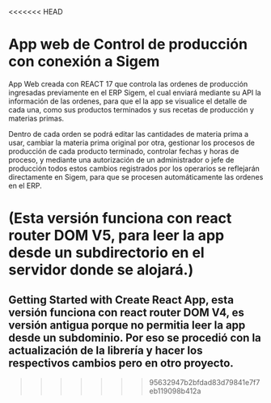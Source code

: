 <<<<<<< HEAD
# App web de Control de producción con conexión a Sigem

App Web creada con REACT 17 que controla las ordenes de producción ingresadas previamente en el ERP Sigem, el cual enviará mediante su API la información de las ordenes, para que el la app se visualice el detalle de cada una, como sus productos terminados y sus recetas de producción y materias primas.

Dentro de cada orden se podrá editar las cantidades de materia prima a usar, cambiar la materia prima original por otra, gestionar los procesos de producción de cada producto terminado, controlar fechas y horas de proceso, y mediante una autorización de un administrador o jefe de producción todos estos cambios registrados por los operarios se reflejarán directamente en Sigem, para que se procesen automáticamente las ordenes en el ERP.

(Esta versión funciona con react router DOM V5, para leer la app desde un subdirectorio en el servidor donde se alojará.)
=======
## Getting Started with Create React App, esta versión funciona con react router DOM V4, es versión antigua porque no permitia leer la app desde un subdominio. Por eso se procedió con la actualización de la librería y hacer los respectivos cambios pero en otro proyecto.
>>>>>>> 95632947b2bfdad83d79841e7f7eb119098b412a
